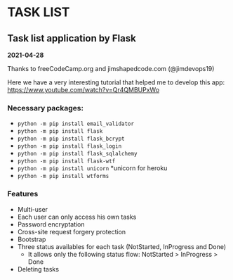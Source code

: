 # TASK LIST
## Task list application by Flask

**2021-04-28**


Thanks to freeCodeCamp.org and jimshapedcode.com (@jimdevops19)

Here we have a very interesting tutorial that helped me to develop this app: https://www.youtube.com/watch?v=Qr4QMBUPxWo


### Necessary packages:
  - `python -m pip install email_validator`
  - `python -m pip install flask`
  - `python -m pip install flask_bcrypt`
  - `python -m pip install flask_login`
  - `python -m pip install flask_sqlalchemy`
  - `python -m pip install flask-wtf`
  - `python -m pip install unicorn` *unicorn for heroku
  - `python -m pip install wtforms`



### Features
  - Multi-user
  - Each user can only access his own tasks
  - Password encryptation
  - Cross-site request forgery protection
  - Bootstrap
  - Three status availables for each task (NotStarted, InProgress and Done)
    - It allows only the following status flow: NotStarted > InProgress > Done
  - Deleting tasks

